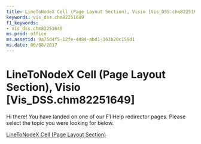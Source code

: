 ```yaml
---
title: LineToNodeX Cell (Page Layout Section), Visio [Vis_DSS.chm82251649]
keywords: vis_dss.chm82251649
f1_keywords:
- vis_dss.chm82251649
ms.prod: office
ms.assetid: 9a75d4f5-12fe-4484-abd1-363b20c159d1
ms.date: 06/08/2017
---
```



# LineToNodeX Cell (Page Layout Section), Visio [Vis_DSS.chm82251649]

Hi there! You have landed on one of our F1 Help redirector pages. Please select the topic you were looking for below.

[LineToNodeX Cell (Page Layout Section)](http://msdn.microsoft.com/library/9d58e23e-b411-c5c1-b785-5014488d42c8%28Office.15%29.aspx)


